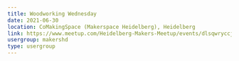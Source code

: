 ```yaml
---
title: Woodworking Wednesday
date: 2021-06-30
location: CoMakingSpace (Makerspace Heidelberg), Heidelberg
link: https://www.meetup.com/Heidelberg-Makers-Meetup/events/dlsqwryccjbnc/
usergroup: makershd
type: usergroup
---
```

